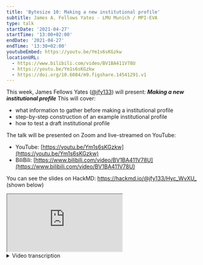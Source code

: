 ```yaml
---
title: 'Bytesize 10: Making a new institutional profile'
subtitle: James A. Fellows Yates - LMU Munich / MPI-EVA
type: talk
startDate: '2021-04-27'
startTime: '13:00+02:00'
endDate: '2021-04-27'
endTime: '13:30+02:00'
youtubeEmbed: https://youtu.be/Ym1s6sKGzkw
locationURL:
  - https://www.bilibili.com/video/BV1BA411V78U
  - https://youtu.be/Ym1s6sKGzkw
  - https://doi.org/10.6084/m9.figshare.14541291.v1
---
```


This week, James Fellows Yates ([@jfy133](http://github.com/jfy133/)) will present: _**Making a new institutional profile**_
This will cover:

- what information to gather before making a institutional profile
- step-by-step construction of an example institutional profile
- how to test a draft institutional profile

The talk will be presented on Zoom and live-streamed on YouTube:

- YouTube: [https://youtu.be/Ym1s6sKGzkw](https://youtu.be/Ym1s6sKGzkw)
- BiliBili: [https://www.bilibili.com/video/BV1BA411V78U](https://www.bilibili.com/video/BV1BA411V78U)

You can see the slides on HackMD: <https://hackmd.io/@jfy133/Hyc_WvXU_> (shown below)

<div class="ratio ratio-16x9 border shadow">
  <iframe  src="https://hackmd.io/@jfy133/Hyc_WvXU_" allowfullscreen></iframe>
</div>

<details markdown="1"><summary>Video transcription</summary>
:::note
The content has been edited to make it reader-friendly
:::

[0:54](https://youtu.be/Ym1s6sKGzkw?list=PL3xpfTVZLcNiSvvPWORbO32S1WDJqKp1e&t=54) Thank you very much. As mentioned, the overview of today’s talk is that we will be recapping the benefits of using nf-core institutional profiles, and I will describe the information you should generally gather before writing one.

[1:14](https://youtu.be/Ym1s6sKGzkw?list=PL3xpfTVZLcNiSvvPWORbO32S1WDJqKp1e&t=74) Then I’ll go step-by-step through how to build such a profile, and finally how to test it.

[1:20](https://youtu.be/Ym1s6sKGzkw?list=PL3xpfTVZLcNiSvvPWORbO32S1WDJqKp1e&t=80) So today, I’ll be talking about global institutional profiles, which is what I will be defining during the talk. So institutional profiles are Nextflow configuration files that are used by all nf-core pipelines to work efficiently on institutional level clusters and that are stored on the `nf-core/configs` Github repository.

[1:40](https://youtu.be/Ym1s6sKGzkw?list=PL3xpfTVZLcNiSvvPWORbO32S1WDJqKp1e&t=100) There’s another thing called pipeline institutional profiles, but that is something for a future bytesize talk.

[1:47](https://youtu.be/Ym1s6sKGzkw?list=PL3xpfTVZLcNiSvvPWORbO32S1WDJqKp1e&t=107) So firstly, why would you want to use an institutional profile?

So these give you a lot of efficiency regarding Nextflow runs in terms of computing resources and time.

So making sure that you use only what you need and not exceed it and block other people in your given cluster.

[2:04](https://youtu.be/Ym1s6sKGzkw?list=PL3xpfTVZLcNiSvvPWORbO32S1WDJqKp1e&t=124) They’re very portable and contribute towards reproducibility, so that means other people can run the same command you ran, but configured to their own cluster.

[2:15](https://youtu.be/Ym1s6sKGzkw?list=PL3xpfTVZLcNiSvvPWORbO32S1WDJqKp1e&t=135) So ultimately writing this `config file` saves a lot of time. You write it once and then everyone on that cluster can benefit from it.

[2:25](https://youtu.be/Ym1s6sKGzkw?list=PL3xpfTVZLcNiSvvPWORbO32S1WDJqKp1e&t=145) So here’s a brief recap of what was covered in [bytesize#2](https://nf-co.re/events/2021/bytesize-2-configs).

A Nextflow configuration file is a simple text file containing a set of properties, so parameters and some stuff that basically Nextflow can read and understand. This can be pipeline parameters, information on locations of files, and so on.

[2:49](https://youtu.be/Ym1s6sKGzkw?list=PL3xpfTVZLcNiSvvPWORbO32S1WDJqKp1e&t=169) There are different levels of these configuation files, so whenever a Nextflow run starts, it will look in the `nextflow.config` file that may be present in your run directory.

It also checks your home directory for the `nextflow.config` file.

You can also specify custom config files with `-c` parameter, and also in nf-core pipelines there’s a whole other layer, which are nf-core profiles, which like I said before are sorted `nf-core/configs`.

This is generally where we store our institutional profiles.

[3:22](https://youtu.be/Ym1s6sKGzkw?list=PL3xpfTVZLcNiSvvPWORbO32S1WDJqKp1e&t=202) While I say that this is stored on the Github repository, that’s not to say that you can’t run these offline.

So if you have a cluster that is on offline mode, you can also use `nf-core/tools` to basically clone these config files to your cluster.

[3:40](https://youtu.be/Ym1s6sKGzkw?list=PL3xpfTVZLcNiSvvPWORbO32S1WDJqKp1e&t=220) So here an example of what exactly I mean by these profiles and how you can use them.

Let’s say I want to run `nf-core/eager` on the UPPMAX cluster in Sweden, I can simply write `nextflow run nf-core/eager` and then specify the profile as Uppmax i.e. `nextflow run nf-core/eager -profile uppmax`, which is the institutional profile, and then all the other parameters I want to use.

But as I said, these profiles can apply to all pipelines, so you can also switch at the bottom to `nf-core mag`, and the same thing will work, but everything will be optimised for that particular cluster.

[4:12](https://youtu.be/Ym1s6sKGzkw?list=PL3xpfTVZLcNiSvvPWORbO32S1WDJqKp1e&t=252) You can also chain multiple institutional profiles together if you need.

So for example for `nextflow run nf-core/eager -profile shh,sdag` where we have, dash, then the profile for the MPI in Jena, we have multiple clusters.

So we can specify within that specific cluster the specific institution that you want to use.

Something that’s very important that was mentioned in [Maxime's talk](https://nf-co.re/events/2021/bytesize-8-nf-core-offline) is that the _order_ of the profile is very important.

So anything on the furthest right will override anything previously. So any parameters set in the `sdag` profile will override any parameter also set in the `ssh` profile in this given example.

[4:57](https://youtu.be/Ym1s6sKGzkw?list=PL3xpfTVZLcNiSvvPWORbO32S1WDJqKp1e&t=297) So let’s say you want to write an institutional profile for your cluster, there are multiple things you may want to cover.

[5:05](https://youtu.be/Ym1s6sKGzkw?list=PL3xpfTVZLcNiSvvPWORbO32S1WDJqKp1e&t=305) And this is the information that you want to gather before you start writing the profile. So it will cover things like names, resource limits on scheduling systems, and also containers.

[5:15](https://youtu.be/Ym1s6sKGzkw?list=PL3xpfTVZLcNiSvvPWORbO32S1WDJqKp1e&t=315) So the first question you want to ask is what name do you want to call your profile.

This should be something that’s very recognisable and also descriptive so that users of your cluster can recognise which cluster is being referred to.

But it should not be something that is too generic either such that people might confuse it with their own cluster.

Short is also very good, abbreviations are OK, like the `shh` example from earlier.

But again, it should still be precise enough for people to understand what it is.

If you have multiple clusters for one institution, it might make more sense to have an umbrella name for the institution itself rather than have one profile for each cluster.

Within that you can have internal profiles, which I’ll give you more examples of later on.

So make sure you get the right level of hierarchy there.

[6:13](https://youtu.be/Ym1s6sKGzkw?list=PL3xpfTVZLcNiSvvPWORbO32S1WDJqKp1e&t=373) Once you decide on a name, you need to go into your cluster and get into information about the specifications of that.

For example, you should look for the resource limits of that particular cluster.

So nf-core pipelines expand on the Nextflow retry system where if a process times out because it runs out of memory or time, it makes it re-submit that job with more memory or time.

However nf-core adds to these limits to ensure that this retry system doesn’t start requesting more than is actually physically available on the system.

So for this, you need to look up the largest node that all users of your particular cluster can access, and find out what the most amount of memory, CPUs and walltimes are.

So for example, a 2TB node with 112 cores and the longest walltime it can have is seven days.

In addition, you should also look up whether scratch usage is required by your cluster (this is a space that doesn’t get backed up, where all your working directories and files go into).

[7:23](https://youtu.be/Ym1s6sKGzkw?list=PL3xpfTVZLcNiSvvPWORbO32S1WDJqKp1e&t=443) So once you’ve found that you need to look into your scheduling system, assuming your cluster has one (not all do..), and check that Nextflow supports that.

So a scheduler is basically a tool which allows the computer to distribute jobs where resources are available for you.

This can be based on priority, so you should look up if your scheduler has queues or partitions that are often based on walltime, meaning that shorter jobs will go earlier in the queue whereas longer jobs go further down.

You should find out the names of these and what specifications you may have for those, you should also look if there are any submission limits, so for example you can only submit x number of jobs at any one moment.

You should also check if there are any additional configurations that you may have when you’re writing your own custom batch scripts that you would feed to the scheduler.

So something like `module load xyz`.

[8:35](https://youtu.be/Ym1s6sKGzkw?list=PL3xpfTVZLcNiSvvPWORbO32S1WDJqKp1e&t=505) Then finally, you should look into containers.

So nf-core highly promotes the use of container systems.

This is stuff like Docker, Singularity and so on, which basically allow you to put all of the software that a pipeline needs into a single file.

Then you just download that file with all the tools set up and configured in the way it needs to run successfully.

That basically allows for much more robust reproducibility because everyone will always use exactly the same parameters and so on.

So you should check whether your cluster offers the use of these, and if so, which container engine, and then check if nf-core supports this.

Remember that nf-core has specific profiles for this stuff like Docker and Singularity, Charlie Cloud, Podman and a couple of others.

You should check if your cluster has a common cache location; this is a directory where all the images are stored in one place and that all users can access.

This prevents loads of the users having the same copies of the image.

You should also check whether you need any additional parameters to these container engines, for example bind paths and so on.

[9:35](https://youtu.be/Ym1s6sKGzkw?list=PL3xpfTVZLcNiSvvPWORbO32S1WDJqKp1e&t=575) so once you have all this information, you can get started with writing.

[9:40](https://youtu.be/Ym1s6sKGzkw?list=PL3xpfTVZLcNiSvvPWORbO32S1WDJqKp1e&t=580) We recommend starting with making a fork of the `nf-core/configs` repository.

You don’t have to do this, but it generally makes life easier when you want to basically image everything.

You can make a branch to follow GitHub best practices and just name it after the cluster name you’ve picked.

Then also open a tab with the nf-core and Nextflow documentation because you will have to refer to it quite a lot.

[10:03](https://youtu.be/Ym1s6sKGzkw?list=PL3xpfTVZLcNiSvvPWORbO32S1WDJqKp1e&t=603) Once you’ve made your fork and your branch, you need to create two new files.

One under the `configuration` directory, which is where you’re going to put in the configuration file itself, a documentation file in markdown, and docs.

You then need to add your profile name to these three files that nf-core uses to organise its stuff.

It’s quite straightforward where to put your name there, just look in and you will find where the long lists of the other profiles are.

[10:32](https://youtu.be/Ym1s6sKGzkw?list=PL3xpfTVZLcNiSvvPWORbO32S1WDJqKp1e&t=631) Now to write the profile itself. So in the configuration file, you can start by writing the `params` scope, this is basically standard Nextflow parameters, which you often specify in the command line.

[10:44](https://youtu.be/Ym1s6sKGzkw?list=PL3xpfTVZLcNiSvvPWORbO32S1WDJqKp1e&t=644) So for nf-core profiles, we generally suggest that you add to these the config profile description content and url. This is useful later on for debugging, and it also makes it easier for users to know that they’re using the right profile when they are running their pipelines.

[10:59](https://youtu.be/Ym1s6sKGzkw?list=PL3xpfTVZLcNiSvvPWORbO32S1WDJqKp1e&t=659) Then in the `max` parameters that you see in the 4th to the 6th line, you can specify the maximum and node information that you gathered earlier. So the maximum number makes for memory that’s available, number of CPUs, and so on.

[11:14](https://youtu.be/Ym1s6sKGzkw?list=PL3xpfTVZLcNiSvvPWORbO32S1WDJqKp1e&t=674) If you for example have a common directory for things like reference files, which you use in the network pipelines themselves, such as the Illumina iGenomes resource, you can also specify this here.

[11:30](https://youtu.be/Ym1s6sKGzkw?list=PL3xpfTVZLcNiSvvPWORbO32S1WDJqKp1e&t=690) Once you've specified that, you can then write the `process` scope.

So this is actually where you define generic information about your particular scheduler.

So in the example above (see Simple Example on the slide), we see the setup that some clusters can have, and you just specify using slurm and maybe add an additional security check so that you can only retry a maximum of two times to stop runaway processes before you hit the big resource nodes.

[11:55](https://youtu.be/Ym1s6sKGzkw?list=PL3xpfTVZLcNiSvvPWORbO32S1WDJqKp1e&t=715) In a more complex example (see Complex Example on the slide), you can also specify queues and do this dynamically.

So using a `groovy` expression, you can say for example if the process we’re going to request is going to run for less than two hours, we go to the short queue.

If not, for less than 24 hours it goes to the medium queue, and for everything else, it goes to the long queue.

[12:24](https://youtu.be/Ym1s6sKGzkw?list=PL3xpfTVZLcNiSvvPWORbO32S1WDJqKp1e&t=744) Then also, if, for example, your batch scripts for your scheduler that you normally write manually, you have to specify extra parameters in that header block (you can also see this in the cluster options), for example saying that in my SGE batch script I need to specify the `h_vmem` parameter.

Then I can take the Nextflow task memory information using the groovy curly brackets.

[12:55](https://youtu.be/Ym1s6sKGzkw?list=PL3xpfTVZLcNiSvvPWORbO32S1WDJqKp1e&t=775) Then you can specify more information about your particular scheduler in the executor scope.

This typically just limits queue size, which is maybe what you want to have, when you’re running eight processes for any given pipeline run.

Say you only want to submit ten processes per second, you can limit that there as well.

Again, I highly recommend checking the Nextflow documentation. There’s many more options that you can put here, and there are just a couple of examples.

[13:29](https://youtu.be/Ym1s6sKGzkw?list=PL3xpfTVZLcNiSvvPWORbO32S1WDJqKp1e&t=809) There is typically one container scope per container system.

So for example there will be one for Singularity, another for Docker, one for Podman, and all of these have their own settings.

But common ones are for example, as a non-expert user for a specific container, you can enable that with the `true` variable there, and you can specify cache directory here.

So this is if you do have that common directory where all people’s images go, and everyone can reuse the same files.

You can specify that in this scope.

[14:04](https://youtu.be/Ym1s6sKGzkw?list=PL3xpfTVZLcNiSvvPWORbO32S1WDJqKp1e&t=844) Finally, in our configuration file.

If you have multiple clusters within your particular institution, you can specify this in the `profile` scope here.

So for example in my sample institution here, I’ve got the red cluster and the blue cluster, and you can see [here](https://youtu.be/Ym1s6sKGzkw?list=PL3xpfTVZLcNiSvvPWORbO32S1WDJqKp1e&t=865) that they have different max CPU parameters.

This is how you specify that these will basically overwrite anything specified in the base institutional profile.

Again, you should add the description just specifying which cluster you are using, so that people can check and load the correct one.

Alternatively, you can do some magic, click on the link below on host names (check [slides](https://hackmd.io/@jfy133/Hyc_WvXU_)).

Use the host names for example in the UPPMAX profile, which allows you to dynamically set the parameters of different clusters based on the host-names of the machines themselves.

[15:07](https://youtu.be/Ym1s6sKGzkw?list=PL3xpfTVZLcNiSvvPWORbO32S1WDJqKp1e&t=907) Then moving on to documentation.

In the markdown file, there’s a range of things that you should include.

You should also give a brief description of where the cluster is based so that people that they are accessing the right one.

You can give a summary of the parameters that you have set, just so they know what to expect when they run the profile.

So for example, the resource limits or the queues.

[15:25](https://youtu.be/Ym1s6sKGzkw?list=PL3xpfTVZLcNiSvvPWORbO32S1WDJqKp1e&t=925) You should also write instructions for user-level configuration.

So for example if there is no common cache directory for all users on the containers, and you want to specify this at a user level, you should describe this here.

You can also describe what other sub-profiles or internal profiles of you particular institution may have.

[15:46](https://youtu.be/Ym1s6sKGzkw?list=PL3xpfTVZLcNiSvvPWORbO32S1WDJqKp1e&t=946) Once it’s all ready, we can test and submit.

[15:51](https://youtu.be/Ym1s6sKGzkw?list=PL3xpfTVZLcNiSvvPWORbO32S1WDJqKp1e&t=951) So to test the profile from your fork, you can use the special nf-core flag `--custom_config_base` and basically give this raw URL replacing your GitHub and then your branch.

Then just run this command `nextflow run nf-core/<fav_pipeline>`, and using the test profile we recommend to see if it runs.

Expect a trial and error here since every cluster has their own special quirks.

It can take a bit of time, but don’t give up.

Once you get there, you’re much more familiar with the cluster, and it’s much more straightforward.

Things you should look for when testing are things like checking to see if you see the correct description in the run header.

So this description URL and contact of your particular profile gets displayed in the nf-core run header, so this is where the ascii logo is.

If you see this, you’re on the right track.

You should also check when you’re running the pipeline to ensure that your jobs are being submitted to the queue you’re expecting.

Look to see if your jobs are being listed in your job log history, so for example in Slurm that’s with `sacct`.

You can just check that they are being displayed and so on, because if they’re not, you might still be running on the head node, which is a bit scary.

Finally, you can also check your cache directories to check if you have your containers in there as you specified.

[17:19](https://youtu.be/Ym1s6sKGzkw?list=PL3xpfTVZLcNiSvvPWORbO32S1WDJqKp1e&t=1039) So once that’s all running and you’ve tested everything, you can then submit to `nf-core/configs`, make a pull request and ask Slack for a review.

Once it’s approved, you can merge it in, and spread the word to your colleagues, so that users can get started.

They simply have to run `nextflow run`, their pipeline, `-profile` and the name of their cluster with the additional parameters you may have.

[17:49](https://youtu.be/Ym1s6sKGzkw?list=PL3xpfTVZLcNiSvvPWORbO32S1WDJqKp1e) So to conclude, if you need any help, you can always ask questions, and check the documentation.

Thank you.

</details>

